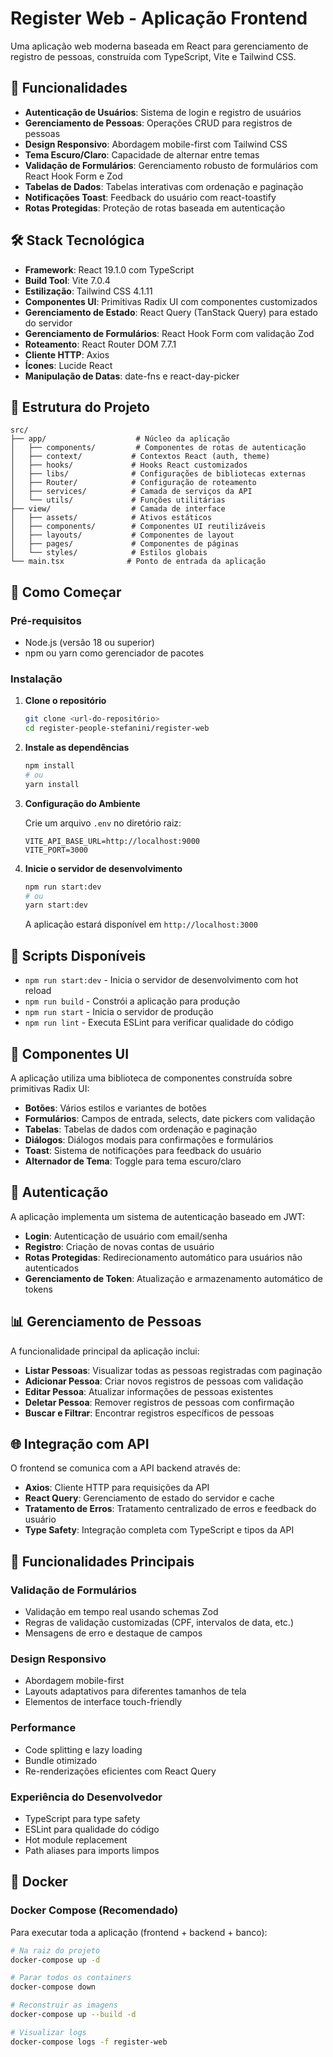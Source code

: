 # Register Web - Aplicação Frontend

Uma aplicação web moderna baseada em React para gerenciamento de registro de pessoas, construída com TypeScript, Vite e Tailwind CSS.

## 🚀 Funcionalidades

- **Autenticação de Usuários**: Sistema de login e registro de usuários
- **Gerenciamento de Pessoas**: Operações CRUD para registros de pessoas
- **Design Responsivo**: Abordagem mobile-first com Tailwind CSS
- **Tema Escuro/Claro**: Capacidade de alternar entre temas
- **Validação de Formulários**: Gerenciamento robusto de formulários com React Hook Form e Zod
- **Tabelas de Dados**: Tabelas interativas com ordenação e paginação
- **Notificações Toast**: Feedback do usuário com react-toastify
- **Rotas Protegidas**: Proteção de rotas baseada em autenticação

## 🛠️ Stack Tecnológica

- **Framework**: React 19.1.0 com TypeScript
- **Build Tool**: Vite 7.0.4
- **Estilização**: Tailwind CSS 4.1.11
- **Componentes UI**: Primitivas Radix UI com componentes customizados
- **Gerenciamento de Estado**: React Query (TanStack Query) para estado do servidor
- **Gerenciamento de Formulários**: React Hook Form com validação Zod
- **Roteamento**: React Router DOM 7.7.1
- **Cliente HTTP**: Axios
- **Ícones**: Lucide React
- **Manipulação de Datas**: date-fns e react-day-picker

## 📁 Estrutura do Projeto

```
src/
├── app/                    # Núcleo da aplicação
│   ├── components/         # Componentes de rotas de autenticação
│   ├── context/           # Contextos React (auth, theme)
│   ├── hooks/             # Hooks React customizados
│   ├── libs/              # Configurações de bibliotecas externas
│   ├── Router/            # Configuração de roteamento
│   ├── services/          # Camada de serviços da API
│   └── utils/             # Funções utilitárias
├── view/                  # Camada de interface
│   ├── assets/            # Ativos estáticos
│   ├── components/        # Componentes UI reutilizáveis
│   ├── layouts/           # Componentes de layout
│   ├── pages/             # Componentes de páginas
│   └── styles/            # Estilos globais
└── main.tsx              # Ponto de entrada da aplicação
```

## 🚀 Como Começar

### Pré-requisitos

- Node.js (versão 18 ou superior)
- npm ou yarn como gerenciador de pacotes

### Instalação

1. **Clone o repositório**
   ```bash
   git clone <url-do-repositório>
   cd register-people-stefanini/register-web
   ```

2. **Instale as dependências**
   ```bash
   npm install
   # ou
   yarn install
   ```

3. **Configuração do Ambiente**
   
   Crie um arquivo `.env` no diretório raiz:
   ```env
   VITE_API_BASE_URL=http://localhost:9000
   VITE_PORT=3000
   ```

4. **Inicie o servidor de desenvolvimento**
   ```bash
   npm run start:dev
   # ou
   yarn start:dev
   ```

   A aplicação estará disponível em `http://localhost:3000`

## 📜 Scripts Disponíveis

- `npm run start:dev` - Inicia o servidor de desenvolvimento com hot reload
- `npm run build` - Constrói a aplicação para produção
- `npm run start` - Inicia o servidor de produção
- `npm run lint` - Executa ESLint para verificar qualidade do código

## 🎨 Componentes UI

A aplicação utiliza uma biblioteca de componentes construída sobre primitivas Radix UI:

- **Botões**: Vários estilos e variantes de botões
- **Formulários**: Campos de entrada, selects, date pickers com validação
- **Tabelas**: Tabelas de dados com ordenação e paginação
- **Diálogos**: Diálogos modais para confirmações e formulários
- **Toast**: Sistema de notificações para feedback do usuário
- **Alternador de Tema**: Toggle para tema escuro/claro

## 🔐 Autenticação

A aplicação implementa um sistema de autenticação baseado em JWT:

- **Login**: Autenticação de usuário com email/senha
- **Registro**: Criação de novas contas de usuário
- **Rotas Protegidas**: Redirecionamento automático para usuários não autenticados
- **Gerenciamento de Token**: Atualização e armazenamento automático de tokens

## 📊 Gerenciamento de Pessoas

A funcionalidade principal da aplicação inclui:

- **Listar Pessoas**: Visualizar todas as pessoas registradas com paginação
- **Adicionar Pessoa**: Criar novos registros de pessoas com validação
- **Editar Pessoa**: Atualizar informações de pessoas existentes
- **Deletar Pessoa**: Remover registros de pessoas com confirmação
- **Buscar e Filtrar**: Encontrar registros específicos de pessoas

## 🌐 Integração com API

O frontend se comunica com a API backend através de:

- **Axios**: Cliente HTTP para requisições da API
- **React Query**: Gerenciamento de estado do servidor e cache
- **Tratamento de Erros**: Tratamento centralizado de erros e feedback do usuário
- **Type Safety**: Integração completa com TypeScript e tipos da API

## 🎯 Funcionalidades Principais

### Validação de Formulários
- Validação em tempo real usando schemas Zod
- Regras de validação customizadas (CPF, intervalos de data, etc.)
- Mensagens de erro e destaque de campos

### Design Responsivo
- Abordagem mobile-first
- Layouts adaptativos para diferentes tamanhos de tela
- Elementos de interface touch-friendly

### Performance
- Code splitting e lazy loading
- Bundle otimizado
- Re-renderizações eficientes com React Query

### Experiência do Desenvolvedor
- TypeScript para type safety
- ESLint para qualidade do código
- Hot module replacement
- Path aliases para imports limpos

## 🐳 Docker

### Docker Compose (Recomendado)

Para executar toda a aplicação (frontend + backend + banco):

```bash
# Na raiz do projeto
docker-compose up -d

# Parar todos os containers
docker-compose down

# Reconstruir as imagens
docker-compose up --build -d

# Visualizar logs
docker-compose logs -f register-web
```